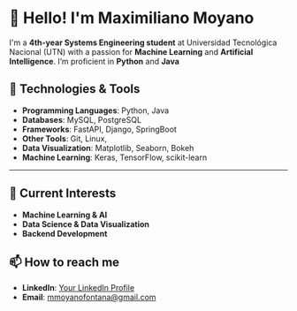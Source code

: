 # 👋 Hello! I'm Maximiliano Moyano

I'm a **4th-year Systems Engineering student** at Universidad Tecnológica Nacional (UTN) with a passion for **Machine Learning** and **Artificial Intelligence**. I’m proficient in **Python** and **Java**

## 🔧 Technologies & Tools

- **Programming Languages**: Python, Java
- **Databases**: MySQL, PostgreSQL
- **Frameworks**: FastAPI, Django, SpringBoot
- **Other Tools**: Git, Linux,
- **Data Visualization**: Matplotlib, Seaborn, Bokeh
- **Machine Learning**: Keras, TensorFlow, scikit-learn

---

## 🌱 Current Interests

- **Machine Learning & AI**
- **Data Science & Data Visualization**
- **Backend Development**


## 📫 How to reach me

- **LinkedIn**: [Your LinkedIn Profile](https://www.linkedin.com/in/maximilianomoyanofontana)
- **Email**: mmoyanofontana@gmail.com
